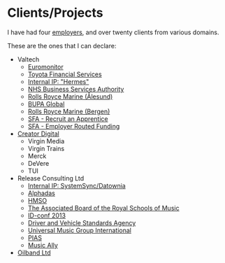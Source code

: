 # Clients/Projects

I have had four [employers](employment-history), and over twenty clients from various domains.

These are the ones that I can declare:

- Valtech
    - [Euromonitor](clients/emi)
    - [Toyota Financial Services](clients/tfs)
    - [Internal IP: "Hermes"](clients/valtech)
    - [NHS Business Services Authority](clients/nhsbsa)
    - [Rolls Royce Marine (Ålesund)](clients/rrm)
    - [BUPA Global](clients/bupa)
    - [Rolls Royce Marine (Bergen)](clients/rrm)
    - [SFA - Recruit an Apprentice](clients/sfa)
    - [SFA - Employer Routed Funding](clients/sfa)
- [Creator Digital](clients/creator)
    - Virgin Media
    - Virgin Trains
    - Merck
    - DeVere
    - TUI
- Release Consulting Ltd
    - [Internal IP: SystemSync/Datownia](clients/rcl)
    - [Alphadas](clients/alphadas)
    - [HMSO](clients/hmso)
    - [The Associated Board of the Royal Schools of Music](clients/abrsm)
    - [ID-conf 2013](clients/idconf)
    - [Driver and Vehicle Standards Agency](clients/dvsa)
    - [Universal Music Group International](clients/umgi)
    - [PIAS](clients/pias)
    - [Music Ally](clients/music-ally)
- [Oilband Ltd](clients/oilband)
